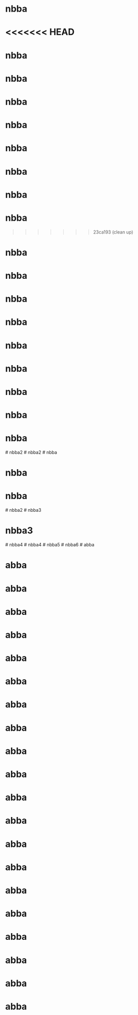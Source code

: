 # nbba
<<<<<<< HEAD
=======
# nbba
# nbba
# nbba
# nbba
# nbba
# nbba
# nbba
# nbba
>>>>>>> 23ca193 (clean up)
# nbba
# nbba
# nbba
# nbba
# nbba
# nbba
# nbba
# nbba
# nbba
#   n b b a 2  
 #   n b b a 2  
 # nbba
# nbba
# nbba
#   n b b a 2  
 # nbba3
# nbba3
#   n b b a 4  
 #   n b b a 4  
 # nbba5
#   n b b a 6  
 # abba
# abba
# abba
# abba
# abba
# abba
# abba
# abba
# abba
# abba
# abba
# abba
# abba
# abba
# abba
# abba
# abba
# abba
# abba
# abba
# abba
